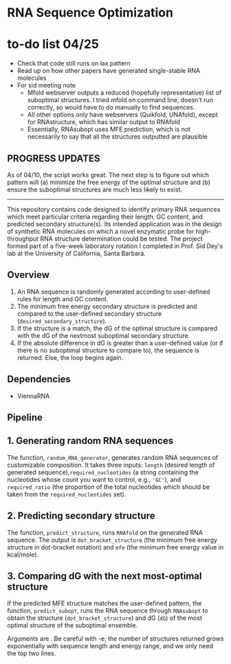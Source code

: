 # RNA Sequence Optimization 

# to-do list 04/25
* Check that code still runs on lax pattern
* Read up on how other papers have generated single-stable RNA molecules 
* For sid meeting note
  * Mfold webserver outputs a reduced (hopefully representative) list of suboptimal structures. I tried mfold on command line, doesn't run correctly, so would have to do manually to find sequences. 
  * All other options only have webservers (Quikfold, UNAfold), except for RNAstructure, which has similar output to RNAfold
  * Essentially, RNAsubopt uses MFE prediction, which is not necessarily to say that all the structures outputted are plausible
  
## PROGRESS UPDATES 

As of 04/10, the script works great. The next step is to figure out which pattern will (a) minimize the free energy of the optimal structure and (b) ensure the suboptimal structures are much less likely to exist. 

*** 

This repository contains code designed to identify primary RNA sequences which meet particular criteria regarding their length, GC content, and predicted secondary structure(s). Its intended application was in the design of synthetic RNA molecules on which a novel enzymatic probe for high-throughput RNA structure determination could be tested. The project formed part of a five-week laboratory rotation I completed in Prof. Sid Dey's lab at the University of California, Santa Barbara. 

## Overview
1. An RNA sequence is randomly generated according to user-defined rules for length and GC content.
2. The minimum free energy secondary structure is predicted and compared to the user-defined secondary structure (`desired_secondary_structure`).
3. If the structure is a match, the dG of the optimal structure is compared with the dG of the nextmost suboptimal secondary structure.
4. If the absolute difference in dG is greater than a user-defined value (or if there is no suboptimal structure to compare to), the sequence is returned. Else, the loop begins again. 

## Dependencies
* ViennaRNA

## Pipeline

## 1. Generating random RNA sequences 
The function, `random_RNA_generator`, generates random RNA sequences of customizable composition. It takes three inputs: `length` (desired length of generated sequence),`required_nucleotides` (a string containing the nucleotides whose count you want to control, e.g., `'GC'`), and `required_ratio` (the proportion of the total nucleotides which should be taken from the `required_nucleotides` set). 

## 2. Predicting secondary structure
The function, `predict_structure`, runs `RNAfold` on the generated RNA sequence. The output is `dot_bracket_structure` (the minimum free energy structure in dot-bracket notation) and `mfe` (the minimum free energy value in kcal/mole). 

## 3. Comparing dG with the next most-optimal structure 
If the predicted MFE structure matches the user-defined pattern, the function, `predict_subopt`, runs the RNA sequence through `RNAsubopt` to obtain the structure (`dot_bracket_structure`) and dG (`dG`) of the most optimal structure of the suboptimal ensemble. 

Arguments are . Be careful with -e; the number of structures returned grows exponentially with sequence length and energy range, and we only need the top two lines. 


